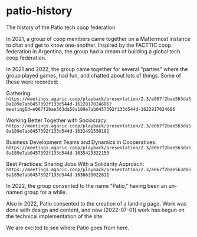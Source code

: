 # patio-history
The history of the Patio tech coop federation

In 2021, a group of coop members came together on a Mattermost instance to chat and get to know one-another. Inspired by the FACTTIC coop federation in Argentina, the group had a dream of building a global tech coop federation.

In 2021 and 2022, the group came together for several "parties" where the group played games, had fun, and chatted about lots of things. Some of these were recorded:

Gathering: `https://meetings.agaric.coop/playback/presentation/2.3/e067f2bae563da58a189e7ab0457392f133d544d-1622817024686?meetingId=e067f2bae563da58a189e7ab0457392f133d544d-1622817024686`

Working Better Together with Sociocracy: `https://meetings.agaric.coop/playback/presentation/2.3/e067f2bae563da58a189e7ab0457392f133d544d-1632491550182`

Business Development Teams and Dynamics in Cooperatives: `https://meetings.agaric.coop/playback/presentation/2.3/e067f2bae563da58a189e7ab0457392f133d544d-1635429322153`

Best Practices: Sharing Jobs With a Solidarity Approach: `https://meetings.agaric.coop/playback/presentation/2.3/e067f2bae563da58a189e7ab0457392f133d544d-1636639022811`

In 2022, the group consented to the name "Patio," having been an un-named group for a while.

Also in 2022, Patio consented to the creation of a landing page. Work was done with design and content, and now (2022-07-01) work has begun on the technical implementation of the site.

We are excited to see where Patio goes from here.
